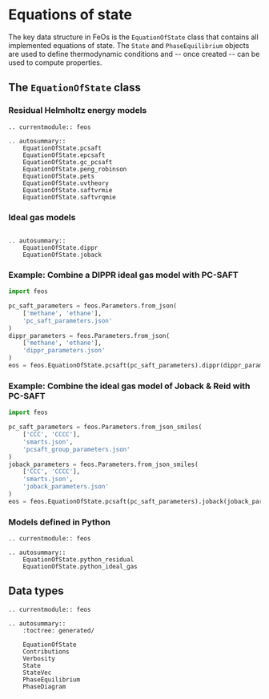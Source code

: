 # Equations of state

The key data structure in FeOs is the `EquationOfState` class that contains all implemented equations of state.
The `State` and `PhaseEquilibrium` objects are used to define thermodynamic conditions and -- once created -- can be used to compute properties.

## The `EquationOfState` class

### Residual Helmholtz energy models

```{eval-rst}
.. currentmodule:: feos

.. autosummary::
    EquationOfState.pcsaft
    EquationOfState.epcsaft
    EquationOfState.gc_pcsaft
    EquationOfState.peng_robinson
    EquationOfState.pets
    EquationOfState.uvtheory
    EquationOfState.saftvrmie
    EquationOfState.saftvrqmie
```

### Ideal gas models

```{eval-rst}

.. autosummary::
    EquationOfState.dippr
    EquationOfState.joback
```


### Example: Combine a DIPPR ideal gas model with PC-SAFT

```python
import feos

pc_saft_parameters = feos.Parameters.from_json(
    ['methane', 'ethane'], 
    'pc_saft_parameters.json'
)
dippr_parameters = feos.Parameters.from_json(
    ['methane', 'ethane'], 
    'dippr_parameters.json'
)
eos = feos.EquationOfState.pcsaft(pc_saft_parameters).dippr(dippr_parameters)
```

### Example: Combine the ideal gas model of Joback & Reid with PC-SAFT

```python
import feos

pc_saft_parameters = feos.Parameters.from_json_smiles(
    ['CCC', 'CCCC'],
    'smarts.json',
    'pcsaft_group_parameters.json'
)
joback_parameters = feos.Parameters.from_json_smiles(
    ['CCC', 'CCCC'],
    'smarts.json',
    'joback_parameters.json'
)
eos = feos.EquationOfState.pcsaft(pc_saft_parameters).joback(joback_parameters)
```

### Models defined in Python

```{eval-rst}
.. currentmodule:: feos

.. autosummary::
    EquationOfState.python_residual
    EquationOfState.python_ideal_gas
```

## Data types

```{eval-rst}
.. currentmodule:: feos

.. autosummary::
    :toctree: generated/
    
    EquationOfState
    Contributions
    Verbosity
    State
    StateVec
    PhaseEquilibrium
    PhaseDiagram
```
